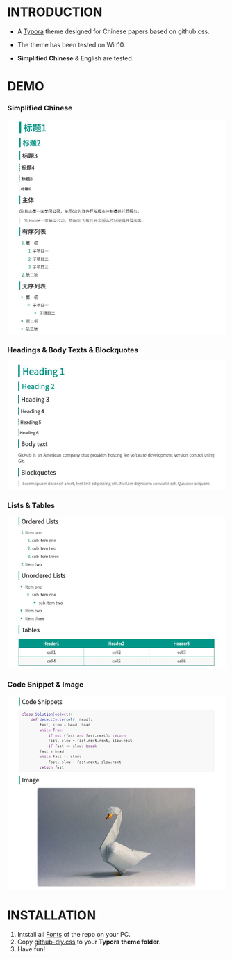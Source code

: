 # INTRODUCTION

- A [Typora](https://www.typora.io/) theme designed for Chinese papers based on github.css.

- The theme has been tested on Win10.
- **Simplified Chinese** & English are tested.

# DEMO

### Simplified Chinese

![DEMO0](README.assets/DEMO0.JPG)

### Headings & Body Texts & Blockquotes

![DEMO1](README.assets/DEMO1.JPG)

### Lists & Tables

![DEMO2](README.assets/DEMO2.JPG)

### Code Snippet & Image

![DEMO3](README.assets/DEMO3.JPG)

# INSTALLATION

1. Intstall all [Fonts](Fonts) of the repo on your PC.
2. Copy [github-diy.css](github-diy.css) to your **Typora theme folder**.
3. Have fun!

